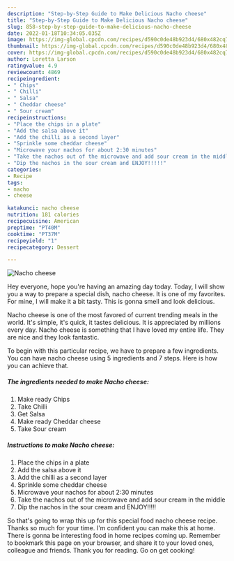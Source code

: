 ```yaml
---
description: "Step-by-Step Guide to Make Delicious Nacho cheese"
title: "Step-by-Step Guide to Make Delicious Nacho cheese"
slug: 858-step-by-step-guide-to-make-delicious-nacho-cheese
date: 2022-01-18T10:34:05.035Z
image: https://img-global.cpcdn.com/recipes/d590c0de48b923d4/680x482cq70/nacho-cheese-recipe-main-photo.jpg
thumbnail: https://img-global.cpcdn.com/recipes/d590c0de48b923d4/680x482cq70/nacho-cheese-recipe-main-photo.jpg
cover: https://img-global.cpcdn.com/recipes/d590c0de48b923d4/680x482cq70/nacho-cheese-recipe-main-photo.jpg
author: Loretta Larson
ratingvalue: 4.9
reviewcount: 4869
recipeingredient:
- " Chips"
- " Chilli"
- " Salsa"
- " Cheddar cheese"
- " Sour cream"
recipeinstructions:
- "Place the chips in a plate"
- "Add the salsa above it"
- "Add the chilli as a second layer"
- "Sprinkle some cheddar cheese"
- "Microwave your nachos for about 2:30 minutes"
- "Take the nachos out of the microwave and add sour cream in the middle"
- "Dip the nachos in the sour cream and ENJOY!!!!!"
categories:
- Recipe
tags:
- nacho
- cheese

katakunci: nacho cheese 
nutrition: 181 calories
recipecuisine: American
preptime: "PT40M"
cooktime: "PT37M"
recipeyield: "1"
recipecategory: Dessert

---
```



![Nacho cheese](https://img-global.cpcdn.com/recipes/d590c0de48b923d4/680x482cq70/nacho-cheese-recipe-main-photo.jpg)

Hey everyone, hope you're having an amazing day today. Today, I will show you a way to prepare a special dish, nacho cheese. It is one of my favorites. For mine, I will make it a bit tasty. This is gonna smell and look delicious.



Nacho cheese is one of the most favored of current trending meals in the world. It's simple, it's quick, it tastes delicious. It is appreciated by millions every day. Nacho cheese is something that I have loved my entire life. They are nice and they look fantastic.


To begin with this particular recipe, we have to prepare a few ingredients. You can have nacho cheese using 5 ingredients and 7 steps. Here is how you can achieve that.

<!--inarticleads1-->

##### The ingredients needed to make Nacho cheese:

1. Make ready  Chips
1. Take  Chilli
1. Get  Salsa
1. Make ready  Cheddar cheese
1. Take  Sour cream




<!--inarticleads2-->

##### Instructions to make Nacho cheese:

1. Place the chips in a plate
1. Add the salsa above it
1. Add the chilli as a second layer
1. Sprinkle some cheddar cheese
1. Microwave your nachos for about 2:30 minutes
1. Take the nachos out of the microwave and add sour cream in the middle
1. Dip the nachos in the sour cream and ENJOY!!!!!




So that's going to wrap this up for this special food nacho cheese recipe. Thanks so much for your time. I'm confident you can make this at home. There is gonna be interesting food in home recipes coming up. Remember to bookmark this page on your browser, and share it to your loved ones, colleague and friends. Thank you for reading. Go on get cooking!
